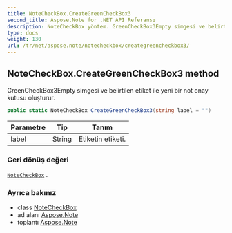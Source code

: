 ```yaml
---
title: NoteCheckBox.CreateGreenCheckBox3
second_title: Aspose.Note for .NET API Referansı
description: NoteCheckBox yöntem. GreenCheckBox3Empty simgesi ve belirtilen etiket ile yeni bir not onay kutusu oluşturur.
type: docs
weight: 130
url: /tr/net/aspose.note/notecheckbox/creategreencheckbox3/
---
```

## NoteCheckBox.CreateGreenCheckBox3 method

GreenCheckBox3Empty simgesi ve belirtilen etiket ile yeni bir not onay kutusu oluşturur.

```csharp
public static NoteCheckBox CreateGreenCheckBox3(string label = "")
```

| Parametre | Tip | Tanım |
| --- | --- | --- |
| label | String | Etiketin etiketi. |

### Geri dönüş değeri

[`NoteCheckBox`](../) .

### Ayrıca bakınız

* class [NoteCheckBox](../)
* ad alanı [Aspose.Note](../../notecheckbox/)
* toplantı [Aspose.Note](../../../)


